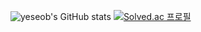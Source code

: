 ![yeseob's GitHub stats](https://github-readme-stats.vercel.app/api?username=ye-seob&hide=contribs,prs&show_icons=true&theme=stats)
[![Solved.ac
프로필](http://mazassumnida.wtf/api/generate_badge?boj=ys031027)](https://solved.ac/ys031027)
